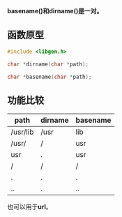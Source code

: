 **basename()和dirname()是一对。**
## 函数原型
```c
#include <libgen.h>

char *dirname(char *path);

char *basename(char *path);
```
## 功能比较
path      | dirname|   basename
|----|----|----
       /usr/lib|   /usr|      lib
       /usr/    |  /     |    usr
       usr       | .       |  usr
       /         | /      |   /
       .         | .     |    .
       ..        | .    |     ..

也可以用于**url**。